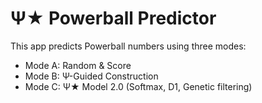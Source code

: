 # Ψ★ Powerball Predictor

This app predicts Powerball numbers using three modes:
- Mode A: Random & Score
- Mode B: Ψ-Guided Construction
- Mode C: Ψ★ Model 2.0 (Softmax, D1, Genetic filtering)
